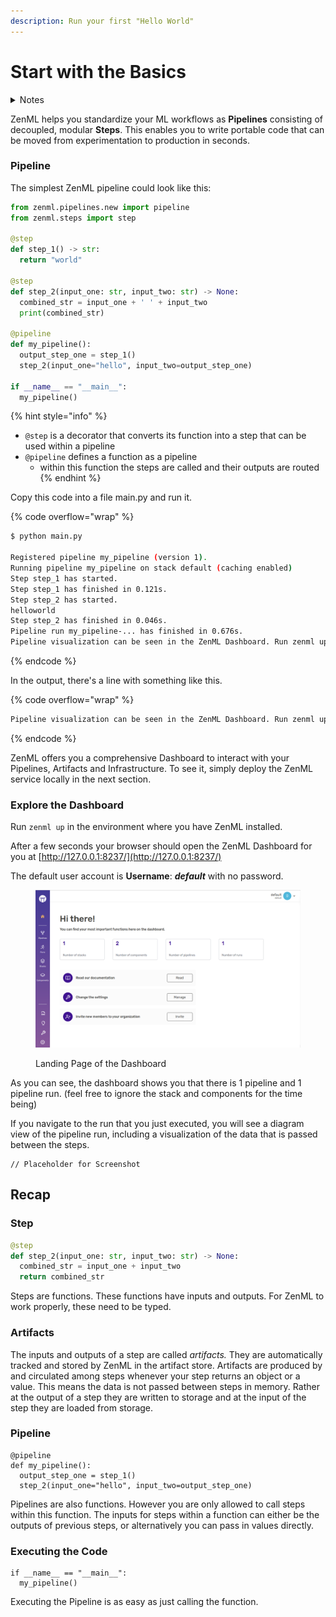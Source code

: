 ```yaml
---
description: Run your first "Hello World"
---
```


# Start with the Basics

<details>

<summary>Notes</summary>

* [ ] The first step example is too complicated with the "Output" definition. I would start with a simpler example.
  * [ ] The example should include simple parameterization.
* [ ] Class-based API should be moved to the advanced guide.
* [ ] There must be a bridge to the next page.
* [ ] Insert new Dag Visualizer screenshot

</details>

ZenML helps you standardize your ML workflows as **Pipelines** consisting of decoupled, modular **Steps**. This enables you to write portable code that can be moved from experimentation to production in seconds.

### Pipeline

The simplest ZenML pipeline could look like this:

```python
from zenml.pipelines.new import pipeline
from zenml.steps import step

@step
def step_1() -> str:
  return "world"

@step
def step_2(input_one: str, input_two: str) -> None:
  combined_str = input_one + ' ' + input_two
  print(combined_str)

@pipeline
def my_pipeline():
  output_step_one = step_1()
  step_2(input_one="hello", input_two=output_step_one)

if __name__ == "__main__":
  my_pipeline()
```

{% hint style="info" %}
* `@step` is a decorator that converts its function into a step that can be used within a pipeline
* `@pipeline` defines a function as a pipeline
  * within this function the steps are called and their outputs are routed
{% endhint %}

Copy this code into a file main.py and run it.

{% code overflow="wrap" %}
```bash
$ python main.py

Registered pipeline my_pipeline (version 1).
Running pipeline my_pipeline on stack default (caching enabled)
Step step_1 has started.
Step step_1 has finished in 0.121s.
Step step_2 has started.
helloworld
Step step_2 has finished in 0.046s.
Pipeline run my_pipeline-... has finished in 0.676s.
Pipeline visualization can be seen in the ZenML Dashboard. Run zenml up to see your pipeline!
```
{% endcode %}

In the output, there's a line with something like this.

{% code overflow="wrap" %}
```bash
Pipeline visualization can be seen in the ZenML Dashboard. Run zenml up to see your pipeline!
```
{% endcode %}

ZenML offers you a comprehensive Dashboard to interact with your Pipelines, Artifacts and Infrastructure. To see it, simply deploy the ZenML service locally in the next section.

### Explore the Dashboard

Run `zenml up` in the environment where you have ZenML installed.

After a few seconds your browser should open the ZenML Dashboard for you at [http://127.0.0.1:8237/](http://127.0.0.1:8237/)

The default user account is **Username**: _**default**_ with no password.

<figure><img src="../../.gitbook/assets/Dashboard.png" alt=""><figcaption><p>Landing Page of the Dashboard</p></figcaption></figure>

As you can see, the dashboard shows you that there is 1 pipeline and 1 pipeline run. (feel free to ignore the stack and components for the time being)

If you navigate to the run that you just executed, you will see a diagram view of the pipeline run, including a visualization of the data that is passed between the steps.

```
// Placeholder for Screenshot
```

## Recap

### Step

```python
@step
def step_2(input_one: str, input_two: str) -> None:
  combined_str = input_one + input_two
  return combined_str
```

Steps are functions. These functions have inputs and outputs. For ZenML to work properly, these need to be typed.

### Artifacts

The inputs and outputs of a step are called _artifacts._ They are automatically tracked and stored by ZenML in the artifact store. Artifacts are produced by and circulated among steps whenever your step returns an object or a value. This means the data is not passed between steps in memory. Rather at the output of a step they are written to storage and at the input of the step they are loaded from storage.

### Pipeline

```
@pipeline
def my_pipeline():
  output_step_one = step_1()
  step_2(input_one="hello", input_two=output_step_one)
```

Pipelines are also functions. However you are only allowed to call steps within this function. The inputs for steps within a function can either be the outputs of previous steps, or alternatively you can pass in values directly.

### Executing the Code

```
if __name__ == "__main__":
  my_pipeline()
```

Executing the Pipeline is as easy as just calling the function.

